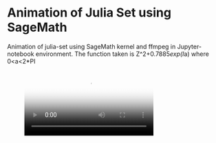 # Animation of Julia Set using SageMath

Animation of julia-set using SageMath kernel and ffmpeg in Jupyter-notebook environment.
The function taken is Z^2+0.7885*exp(I*a)
where 0<a<2*PI 

<!-- blank line -->
<figure class="video_container">
  <video controls="true" allowfullscreen="true" poster="thumbnail.png">
    <source src="julia_brown_12x.mp4" type="video/mp4">
  </video>
</figure>
<!-- blank line -->
